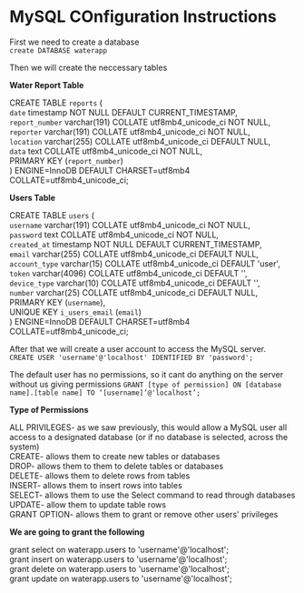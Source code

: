 # MySQL COnfiguration Instructions  


First we need to create a database  
`create DATABASE waterapp
`

Then we will create the neccessary tables  



**Water Report Table**

CREATE TABLE `reports` (  
  `date` timestamp NOT NULL DEFAULT CURRENT_TIMESTAMP,  
  `report_number` varchar(191) COLLATE utf8mb4_unicode_ci NOT NULL,  
  `reporter` varchar(191) COLLATE utf8mb4_unicode_ci NOT NULL,  
  `location` varchar(255) COLLATE utf8mb4_unicode_ci DEFAULT NULL,  
  `data` text COLLATE utf8mb4_unicode_ci NOT NULL,  
  PRIMARY KEY (`report_number`)  
) ENGINE=InnoDB DEFAULT CHARSET=utf8mb4 COLLATE=utf8mb4_unicode_ci; 

**Users Table**  

CREATE TABLE `users` (  
  `username` varchar(191) COLLATE utf8mb4_unicode_ci NOT NULL,  
  `password` text COLLATE utf8mb4_unicode_ci NOT NULL,  
  `created_at` timestamp NOT NULL DEFAULT CURRENT_TIMESTAMP,  
  `email` varchar(255) COLLATE utf8mb4_unicode_ci DEFAULT NULL,  
  `account_type` varchar(15) COLLATE utf8mb4_unicode_ci DEFAULT 'user',  
  `token` varchar(4096) COLLATE utf8mb4_unicode_ci DEFAULT '',  
  `device_type` varchar(10) COLLATE utf8mb4_unicode_ci DEFAULT '',  
  `number` varchar(25) COLLATE utf8mb4_unicode_ci DEFAULT NULL,  
  PRIMARY KEY (`username`),  
  UNIQUE KEY `i_users_email` (`email`)  
) ENGINE=InnoDB DEFAULT CHARSET=utf8mb4 COLLATE=utf8mb4_unicode_ci;  


After that we will create a user account to access the MySQL server.  
`CREATE USER 'username'@'localhost' IDENTIFIED BY 'password';`


The default user has no permissions, so it cant do anything on the server without us giving permissions
`GRANT [type of permission] ON [database name].[table name] TO ‘[username]’@'localhost’;`


**Type of Permissions**  

ALL PRIVILEGES- as we saw previously, this would allow a MySQL user all access to a designated database (or if no database is selected, across the system)  
CREATE- allows them to create new tables or databases  
DROP- allows them to them to delete tables or databases  
DELETE- allows them to delete rows from tables  
INSERT- allows them to insert rows into tables  
SELECT- allows them to use the Select command to read through databases  
UPDATE- allow them to update table rows  
GRANT OPTION- allows them to grant or remove other users' privileges  


**We are going to grant the following**

grant select on waterapp.users to 'username'@'localhost';  
grant insert on waterapp.users to 'username'@'localhost';  
grant delete on waterapp.users to 'username'@'localhost';  
grant update on waterapp.users to 'username'@'localhost';  



